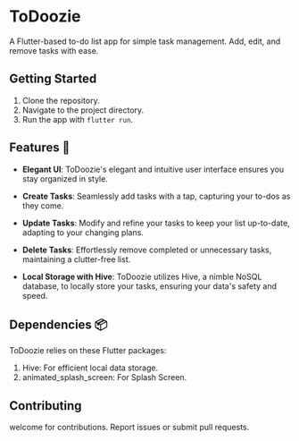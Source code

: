 # ToDoozie

A Flutter-based to-do list app for simple task management. Add, edit, and remove tasks with ease.

## Getting Started

1. Clone the repository.
2. Navigate to the project directory.
3. Run the app with `flutter run`.

## Features 🚀

- **Elegant UI**: ToDoozie's elegant and intuitive user interface ensures you stay organized in style.

- **Create Tasks**: Seamlessly add tasks with a tap, capturing your to-dos as they come.

- **Update Tasks**: Modify and refine your tasks to keep your list up-to-date, adapting to your changing plans.

- **Delete Tasks**: Effortlessly remove completed or unnecessary tasks, maintaining a clutter-free list.

- **Local Storage with Hive**: ToDoozie utilizes Hive, a nimble NoSQL database, to locally store your tasks, ensuring your data's safety and speed.

## Dependencies 📦
ToDoozie relies on these Flutter packages:
<br>
1. Hive: For efficient local data storage.
2. animated_splash_screen: For Splash Screen.

## Contributing

welcome for contributions. Report issues or submit pull requests.
